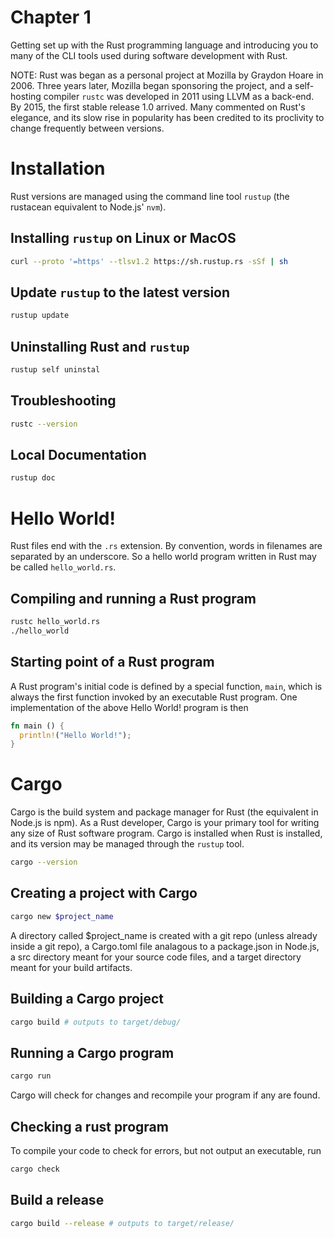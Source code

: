 # Chapter 1

Getting set up with the Rust programming language and introducing you to many of
the CLI tools used during software development with Rust.

NOTE: Rust was began as a personal project at Mozilla by Graydon Hoare in 2006.
Three years later, Mozilla began sponsoring the project, and a self-hosting
compiler `rustc` was developed in 2011 using LLVM as a back-end. By 2015, the
first stable release 1.0 arrived. Many commented on Rust's elegance, and its
slow rise in popularity has been credited to its proclivity to change frequently
between versions.

# Installation

Rust versions are managed using the command line tool `rustup` (the rustacean
equivalent to Node.js' `nvm`).

## Installing `rustup` on Linux or MacOS

```sh
curl --proto '=https' --tlsv1.2 https://sh.rustup.rs -sSf | sh
```

## Update `rustup` to the latest version

```sh
rustup update
```

## Uninstalling Rust and `rustup`

```sh
rustup self uninstal
```

## Troubleshooting

```sh
rustc --version
```

## Local Documentation

```sh
rustup doc
```

# Hello World!

Rust files end with the `.rs` extension. By convention, words in filenames are
separated by an underscore. So a hello world program written in Rust may be
called `hello_world.rs`.

## Compiling and running a Rust program

```sh
rustc hello_world.rs
./hello_world
```

## Starting point of a Rust program

A Rust program's initial code is defined by a special function, `main`, which is
always the first function invoked by an executable Rust program. One
implementation of the above Hello World! program is then

```rust
fn main () {
  println!("Hello World!");
}
```

# Cargo

Cargo is the build system and package manager for Rust (the equivalent in Node.js
is npm). As a Rust developer, Cargo is your primary tool for writing any size of
Rust software program. Cargo is installed when Rust is installed, and its version
may be managed through the `rustup` tool.

```sh
cargo --version
```

## Creating a project with Cargo

```sh
cargo new $project_name
```

A directory called $project_name is created with a git repo (unless already
inside a git repo), a Cargo.toml file analagous to a package.json in Node.js,
a src directory meant for your source code files, and a target directory meant
for your build artifacts.

## Building a Cargo project

```sh
cargo build # outputs to target/debug/
```

## Running a Cargo program

```sh
cargo run
```

Cargo will check for changes and recompile your program if any are found.

## Checking a rust program

To compile your code to check for errors, but not output an executable, run

```sh
cargo check
```

## Build a release

```sh
cargo build --release # outputs to target/release/
```
